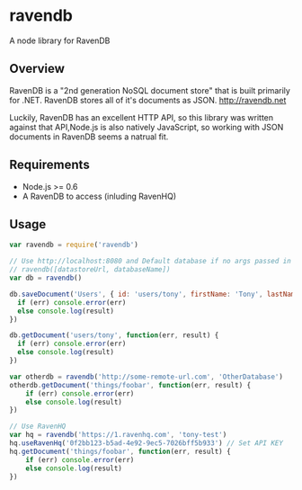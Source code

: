 ravendb
=======

A node library for RavenDB

Overview
--------
RavenDB is a "2nd generation NoSQL document store" that is built primarily for .NET.  RavenDB stores all of it's documents as JSON.
http://ravendb.net

Luckily, RavenDB has an excellent HTTP API, so this library was written against that API,Node.js is also natively JavaScript, so working with JSON documents in RavenDB seems a natrual fit.

Requirements
------------
* Node.js >= 0.6
* A RavenDB to access (inluding RavenHQ)

Usage
-----
```js
var ravendb = require('ravendb')

// Use http://localhost:8080 and Default database if no args passed in
// ravendb([datastoreUrl, databaseName])
var db = ravendb()

db.saveDocument('Users', { id: 'users/tony', firstName: 'Tony', lastName: 'Heupel'}, function(err, result) {
  if (err) console.error(err)
  else console.log(result)
})

db.getDocument('users/tony', function(err, result) {
  if (err) console.error(err)
  else console.log(result)
})

var otherdb = ravendb('http://some-remote-url.com', 'OtherDatabase')
otherdb.getDocument('things/foobar', function(err, result) {
	if (err) console.error(err)
	else console.log(result)
})

// Use RavenHQ
var hq = ravendb('https://1.ravenhq.com', 'tony-test')
hq.useRavenHq('0f2bb123-b5ad-4e92-9ec5-7026bff5b933') // Set API KEY
hq.getDocument('things/foobar', function(err, result) {
	if (err) console.error(err)
	else console.log(result)
})

```